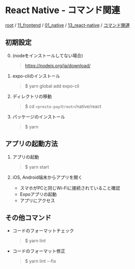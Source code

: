 # React Native - コマンド関連

[root](./../../../../README.md)
/ [11_frontend](./../../README.md)
/ [01_native](./../README.md)
/ [13_react-native](./README.md)
/ [コマンド関連](./command.md)

## 初期設定

0. (nodeをインストールしてない場合)
   > https://nodejs.org/ja/download/

1. expo-cliのインストール
   > $ yarn global add expo-cli

2. ディレクトリの移動
   > $ cd `<presto-payのroot>`/native/react

3. パッケージのインストール
   > $ yarn

## アプリの起動方法

1. アプリの起動
   > $ yarn start

2. iOS, Android端末からアプリを開く
   * スマホがPCと同じWi-Fiに接続されていること確認
   * Expoアプリの起動
   * アプリにアクセス

## その他コマンド

* コードのフォーマットチェック
  > $ yarn lint

* コードのフォーマット修正
  > $ yarn lint --fix
